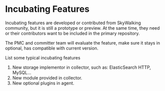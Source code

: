 # Incubating Features
Incubating features are developed or contributed from SkyWalking community,
but it is still a prototype or preview. At the same time, they need or their contributors 
want to be included in the primary repository.

The PMC and committer team will evaluate the feature, make sure it stays in optional,
has compatible with current version.

List some typical incubating features
1. New storage implementor in collector, such as: ElasticSearch HTTP, MySQL...
1. New module provided in collector.
1. New optional plugins in agent.
